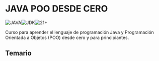 # JAVA POO DESDE CERO

![JAVA](https://img.shields.io/badge/JAVA-FF6B35?style=flat-square)![JDK](https://img.shields.io/badge/JDK-2D2D2D?style=flat-square)![21+](https://img.shields.io/badge/21+-D73A49?style=flat-square)

Curso para aprender el lenguaje de programación Java y Programación Orientada a Objetos (POO) desde cero y para principiantes.

## Temario

